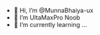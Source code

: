 - 👋 Hi, I’m @MunnaBhaiya-ux
- 👀 I’m UltaMaxPro Noob
- 🌱 I’m currently learning ...

<!---
MunnaBhaiya-ux/MunnaBhaiya-ux is a ✨ special ✨ repository because its `README.md` (this file) appears on your GitHub profile.
You can click the Preview link to take a look at your changes.
--->
